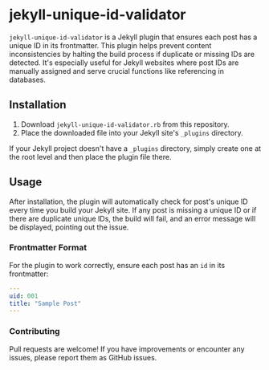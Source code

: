 # jekyll-unique-id-validator

`jekyll-unique-id-validator` is a Jekyll plugin that ensures each post has a unique ID in its frontmatter. This plugin helps prevent content inconsistencies by halting the build process if duplicate or missing IDs are detected. It's especially useful for Jekyll websites where post IDs are manually assigned and serve crucial functions like referencing in databases.

## Installation

1. Download `jekyll-unique-id-validator.rb` from this repository.
2. Place the downloaded file into your Jekyll site's `_plugins` directory.
   
If your Jekyll project doesn't have a `_plugins` directory, simply create one at the root level and then place the plugin file there.

## Usage

After installation, the plugin will automatically check for post's unique ID every time you build your Jekyll site. If any post is missing a unique ID or if there are duplicate unique IDs, the build will fail, and an error message will be displayed, pointing out the issue.

### Frontmatter Format

For the plugin to work correctly, ensure each post has an `id` in its frontmatter:
```yaml
---
uid: 001
title: "Sample Post"
---
```

### Contributing

Pull requests are welcome! If you have improvements or encounter any issues, please report them as GitHub issues.
